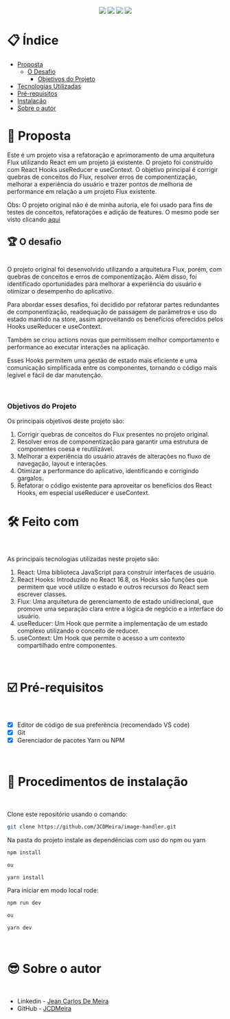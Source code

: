 <p align="center">
  <image
  src="https://img.shields.io/github/languages/count/JCDMeira/image-handler"
  />
  <image
  src="https://img.shields.io/github/languages/top/JCDMeira/image-handler"
  />
  <image
  src="https://img.shields.io/github/last-commit/JCDMeira/image-handler"
  />
  <image
  src="https://img.shields.io/github/watchers/JCDMeira/image-handler?style=social"
  />
</p>

# 📋 Índice

- [Proposta](#id01)
  - [O Desafio](#id01.1)
    - [Objetivos do Projeto ](#id01.1.1)
- [Tecnologias Utilizadas](#id02)
- [Pré-requisitos](#id03)
- [Instalação](#id04)
- [Sobre o autor](#id05)

# 🚀 Proposta <a name="id01"></a>

Este é um projeto visa a refatoração e aprimoramento de uma arquitetura Flux utilizando React em um projeto já existente.
O projeto foi construído com React Hooks useReducer e useContext.
O objetivo principal é corrigir quebras de conceitos do Flux, resolver erros de componentização, melhorar a experiência do usuário e trazer pontos de melhoria de performance em relação a um projeto Flux existente.

Obs: O projeto original não é de minha autoria, ele foi usado para fins de testes de conceitos, refatorações e adição de features. O mesmo pode ser visto clicando [aqui](https://github.com/JirlanSouza/imager)

## :trophy: O desafio <a name="id01.1"></a>

<br />
O projeto original foi desenvolvido utilizando a arquitetura Flux, porém, com quebras de conceitos e erros de componentização. Além disso, foi identificado oportunidades para melhorar a experiência do usuário e otimizar o desempenho do aplicativo.

Para abordar esses desafios, foi decidido por refatorar partes redundantes de componentização, readequação de passagem de parâmetros e uso do estado mantido na store, assim aproveitando os benefícios oferecidos pelos Hooks useReducer e useContext.

Também se criou actions novas que permitissem melhor comportamento e performance ao executar interações na aplicação.

Esses Hooks permitem uma gestão de estado mais eficiente e uma comunicação simplificada entre os componentes, tornando o código mais legível e fácil de dar manutenção.

<br />

### Objetivos do Projeto <a name="id01.1.1"></a>

Os principais objetivos deste projeto são:

1. Corrigir quebras de conceitos do Flux presentes no projeto original.
2. Resolver erros de componentização para garantir uma estrutura de componentes coesa e reutilizável.
3. Melhorar a experiência do usuário através de alterações no fluxo de navegação, layout e interações.
4. Otimizar a performance do aplicativo, identificando e corrigindo gargalos.
5. Refatorar o código existente para aproveitar os benefícios dos React Hooks, em especial useReducer e useContext.

# 🛠 Feito com <a name="id02"></a>

<br />

As principais tecnologias utilizadas neste projeto são:

1. React: Uma biblioteca JavaScript para construir interfaces de usuário.
2. React Hooks: Introduzido no React 16.8, os Hooks são funções que permitem que você utilize o estado e outros recursos do React sem escrever classes.
3. Flux: Uma arquitetura de gerenciamento de estado unidirecional, que promove uma separação clara entre a lógica de negócio e a interface do usuário.
4. useReducer: Um Hook que permite a implementação de um estado complexo utilizando o conceito de reducer.
5. useContext: Um Hook que permite o acesso a um contexto compartilhado entre componentes.

<br />

# ☑️ Pré-requisitos <a name="id03"></a>

<br />

- [x] Editor de código de sua preferência (recomendado VS code)
- [x] Git
- [x] Gerenciador de pacotes Yarn ou NPM

<br />

# 📝 Procedimentos de instalação <a name="id04"></a>

<br />

Clone este repositório usando o comando:

```bash
git clone https://github.com/JCDMeira/image-handler.git
```

Na pasta do projeto instale as dependências com uso do npm ou yarn

```bash
npm install

ou

yarn install
```

Para iniciar em modo local rode:

```bash
npm run dev

ou

yarn dev
```

<br />

# :sunglasses: Sobre o autor <a name="id05"></a>

<br />

- Linkedin - [Jean Carlos De Meira](https://www.linkedin.com/in/jeanmeira/)
- GitHub - [JCDMeira](https://github.com/JCDMeira)
